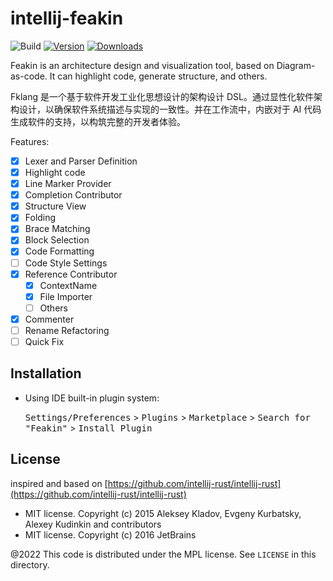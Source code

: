 # intellij-feakin

![Build](https://github.com/feakin/intellij-feakin/workflows/Build/badge.svg)
[![Version](https://img.shields.io/jetbrains/plugin/v/20026-feakin.svg)](https://plugins.jetbrains.com/plugin/20026-feakin)
[![Downloads](https://img.shields.io/jetbrains/plugin/d/20026-feakin.svg)](https://plugins.jetbrains.com/plugin/20026-feakin)

<!-- Plugin description -->
Feakin is an architecture design and visualization tool, based on Diagram-as-code. It can highlight code, generate structure, and others.

Fklang 是一个基于软件开发工业化思想设计的架构设计 DSL。通过显性化软件架构设计，以确保软件系统描述与实现的一致性。并在工作流中，内嵌对于 AI 代码生成软件的支持，以构筑完整的开发者体验。

<!-- Plugin description end -->

Features:

- [x] Lexer and Parser Definition
- [x] Highlight code
- [x] Line Marker Provider
- [x] Completion Contributor
- [x] Structure View
- [x] Folding
- [x] Brace Matching
- [x] Block Selection
- [x] Code Formatting
- [ ] Code Style Settings
- [x] Reference Contributor
  - [x] ContextName
  - [x] File Importer
  - [ ] Others
- [x] Commenter
- [ ] Rename Refactoring
- [ ] Quick Fix

## Installation

- Using IDE built-in plugin system:

  <kbd>Settings/Preferences</kbd> > <kbd>Plugins</kbd> > <kbd>Marketplace</kbd> > <kbd>Search for "Feakin"</kbd> >
  <kbd>Install Plugin</kbd>

## License

inspired and based on [https://github.com/intellij-rust/intellij-rust](https://github.com/intellij-rust/intellij-rust)

- MIT license. Copyright (c) 2015 Aleksey Kladov, Evgeny Kurbatsky, Alexey Kudinkin and contributors
- MIT license. Copyright (c) 2016 JetBrains

@2022 This code is distributed under the MPL license. See `LICENSE` in this directory.
